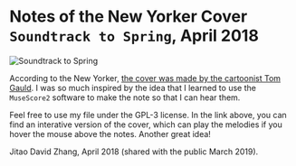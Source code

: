 Notes of the New Yorker Cover `Soundtrack to Spring`, April 2018
===

![Soundtrack to Spring](https://media.newyorker.com/photos/5ac7f9c37f1d076496555ab8/4:3/w_960,c_limit/CoverStory-web_box_Gauld-Music.jpg)

According to the New Yorker, [the cover was made by the cartoonist Tom Gauld](https://www.newyorker.com/culture/cover-story/cover-story-2018-04-16). I was so much inspired by the idea that I learned to use the `MuseScore2` software to make the note so that I can hear them. 

Feel free to use my file under the GPL-3 license. In the link above, you can find an interative version of the cover, which can play the melodies if you hover the mouse above the notes. Another great idea!

Jitao David Zhang, April 2018 (shared with the public March 2019).

